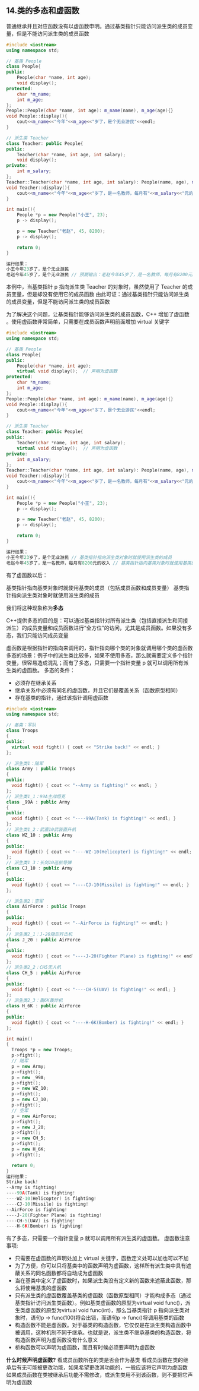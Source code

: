 ## 14.类的多态和虚函数
普通继承并且对应函数没有以虚函数申明。通过基类指针只能访问派生类的成员变量，但是不能访问派生类的成员函数
```cpp
#include <iostream>
using namespace std;

// 基类 People
class People{
public:
    People(char *name, int age);
    void display();
protected:
    char *m_name;
    int m_age;
};
People::People(char *name, int age): m_name(name), m_age(age){}
void People::display(){
    cout<<m_name<<"今年"<<m_age<<"岁了，是个无业游民"<<endl;
}

// 派生类 Teacher
class Teacher: public People{
public:
    Teacher(char *name, int age, int salary);
    void display();
private:
    int m_salary;
};
Teacher::Teacher(char *name, int age, int salary): People(name, age), m_salary(salary){}
void Teacher::display(){
    cout<<m_name<<"今年"<<m_age<<"岁了，是一名教师，每月有"<<m_salary<<"元的收入"<<endl;
}

int main(){
    People *p = new People("小王", 23);
    p -> display();

    p = new Teacher("老赵", 45, 8200);
    p -> display();

    return 0;
}

运行结果：
小王今年23岁了，是个无业游民
老赵今年45岁了，是个无业游民 // 预期输出：老赵今年45岁了，是一名教师，每月有8200元的收入。
```
本例中，当基类指针 p 指向派生类 Teacher 的对象时，虽然使用了 Teacher 的成员变量，但是却没有使用它的成员函数
由此可证：通过基类指针只能访问派生类的成员变量，但是不能访问派生类的成员函数

为了解决这个问题，让基类指针能够访问派生类的成员函数，C++ 增加了虚函数 。使用虚函数非常简单，只需要在成员函数声明前面增加 virtual 关键字
```cpp
#include <iostream>
using namespace std;

// 基类 People
class People{
public:
    People(char *name, int age);
    virtual void display();  // 声明为虚函数
protected:
    char *m_name;
    int m_age;
};
People::People(char *name, int age): m_name(name), m_age(age){}
void People::display(){
    cout<<m_name<<"今年"<<m_age<<"岁了，是个无业游民"<<endl;
}

// 派生类 Teacher
class Teacher: public People{
public:
    Teacher(char *name, int age, int salary);
    virtual void display();  // 声明为虚函数
private:
    int m_salary;
};
Teacher::Teacher(char *name, int age, int salary): People(name, age), m_salary(salary){}
void Teacher::display(){
    cout<<m_name<<"今年"<<m_age<<"岁了，是一名教师，每月有"<<m_salary<<"元的收入"<<endl;
}

int main(){
    People *p = new People("小王", 23);
    p -> display();

    p = new Teacher("老赵", 45, 8200);
    p -> display();

    return 0;
}

运行结果：
小王今年23岁了，是个无业游民 // 基类指针指向派生类对象时就使用派生类的成员
老赵今年45岁了，是一名教师，每月有8200元的收入 // 基类指针指向基类对象时就使用基类的成员
```
有了虚函数以后：

基类指针指向基类对象时就使用基类的成员（包括成员函数和成员变量）
基类指针指向派生类对象时就使用派生类的成员

我们将这种现象称为**多态**

C++提供多态的目的是：可以通过基类指针对所有派生类（包括直接派生和间接派生）的成员变量和成员函数进行“全方位”的访问，尤其是成员函数。如果没有多态，我们只能访问成员变量


虚函数是根据指针的指向来调用的，指针指向哪个类的对象就调用哪个类的虚函数
多态的场景：例子中的派生类比较多，如果不使用多态，那么就需要定义多个指针变量，很容易造成混乱；而有了多态，只需要一个指针变量 p 就可以调用所有派生类的虚函数。
多态的条件：
- 必须存在继承关系
- 继承关系中必须有同名的虚函数，并且它们是覆盖关系（函数原型相同）
- 存在基类的指针，通过该指针调用虚函数

```c++
#include <iostream>
using namespace std;

// 基类：军队
class Troops
{
public:
  virtual void fight() { cout << "Strike back!" << endl; }
};

// 派生类1：陆军
class Army : public Troops
{
public:
  void fight() { cout << "--Army is fighting!" << endl; }
};
// 派生类1_1：99A主战坦克
class _99A : public Army
{
public:
  void fight() { cout << "----99A(Tank) is fighting!" << endl; }
};
// 派生类1_2：武直10武装直升机
class WZ_10 : public Army
{
public:
  void fight() { cout << "----WZ-10(Helicopter) is fighting!" << endl; }
};
// 派生类1_3：长剑10巡航导弹
class CJ_10 : public Army
{
public:
  void fight() { cout << "----CJ-10(Missile) is fighting!" << endl; }
};

// 派生类2：空军
class AirForce : public Troops
{
public:
  void fight() { cout << "--AirForce is fighting!" << endl; }
};
// 派生类2_1：J-20隐形歼击机
class J_20 : public AirForce
{
public:
  void fight() { cout << "----J-20(Fighter Plane) is fighting!" << endl; }
};
// 派生类2_2：CH5无人机
class CH_5 : public AirForce
{
public:
  void fight() { cout << "----CH-5(UAV) is fighting!" << endl; }
};
// 派生类2_3：轰6K轰炸机
class H_6K : public AirForce
{
public:
  void fight() { cout << "----H-6K(Bomber) is fighting!" << endl; }
};

int main()
{
  Troops *p = new Troops;
  p->fight();
  // 陆军
  p = new Army;
  p->fight();
  p = new _99A;
  p->fight();
  p = new WZ_10;
  p->fight();
  p = new CJ_10;
  p->fight();
  // 空军
  p = new AirForce;
  p->fight();
  p = new J_20;
  p->fight();
  p = new CH_5;
  p->fight();
  p = new H_6K;
  p->fight();

  return 0;
}
运行结果：
Strike back!  
--Army is fighting!  
----99A(Tank) is fighting!  
----WZ-10(Helicopter) is fighting!  
----CJ-10(Missile) is fighting!  
--AirForce is fighting!  
----J-20(Fighter Plane) is fighting!  
----CH-5(UAV) is fighting!  
----H-6K(Bomber) is fighting!
```
有了多态，只需要一个指针变量 p 就可以调用所有派生类的虚函数。
虚函数注意事项:
- 只需要在虚函数的声明处加上 virtual 关键字，函数定义处可以加也可以不加
- 为了方便，你可以只将基类中的函数声明为虚函数，这样所有派生类中具有遮蔽关系的同名函数都将自动成为虚函数
- 当在基类中定义了虚函数时，如果派生类没有定义新的函数来遮蔽此函数，那么将使用基类的虚函数
- 只有派生类的虚函数覆盖基类的虚函数（函数原型相同）才能构成多态（通过基类指针访问派生类函数）。例如基类虚函数的原型为virtual void func()，派生类虚函数的原型为virtual void func(int)，那么当基类指针 p 指向派生类对象时，语句p -> func(100)将会出错，而语句p -> func()将调用基类的函数
- 构造函数不能是虚函数。对于基类的构造函数，它仅仅是在派生类构造函数中被调用，这种机制不同于继承。也就是说，派生类不继承基类的构造函数，将构造函数声明为虚函数没有什么意义
- 析构函数可以声明为虚函数，而且有时候必须要声明为虚函数

**什么时候声明虚函数?**
看成员函数所在的类是否会作为基类
看成员函数在类的继承后有无可能被更改功能，如果希望更改其功能的，一般应该将它声明为虚函数
如果成员函数在类被继承后功能不需修改，或派生类用不到该函数，则不要把它声明为虚函数